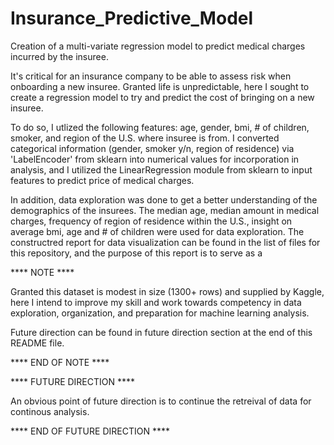 # Insurance_Predictive_Model
Creation of a multi-variate regression model to predict medical charges incurred by the insuree.

It's critical for an insurance company to be able to assess risk when onboarding a new insuree. Granted life is unpredictable, here I sought to create a regression model to try and predict the cost of bringing on a new insuree.

To do so, I utlized the following features: age, gender, bmi, # of children, smoker, and region of the U.S. where insuree is from. I converted categorical information (gender, smoker y/n, region of residence) via 'LabelEncoder' from sklearn into numerical values for incorporation in analysis, and I utilized the LinearRegression module from sklearn to input features to predict price of medical charges. 

In addition, data exploration was done to get a better understanding of the demographics of the insurees. The median age, median amount in medical charges, frequency of region of residence within the U.S., insight on average bmi, age and # of children were used for data exploration. The constructred report for data visualization can be found in the list of files for this repository, and the purpose of this report is to serve as a 

**** NOTE **** 

Granted this dataset is modest in size (1300+ rows) and supplied by Kaggle, here I intend to improve my skill and work towards competency in data exploration, organization, and preparation for machine learning analysis.

Future direction can be found in future direction section at the end of this README file.

**** END OF NOTE ****



**** FUTURE DIRECTION ****

An obvious point of future direction is to continue the retreival of data for continous analysis.



**** END OF FUTURE DIRECTION ****
